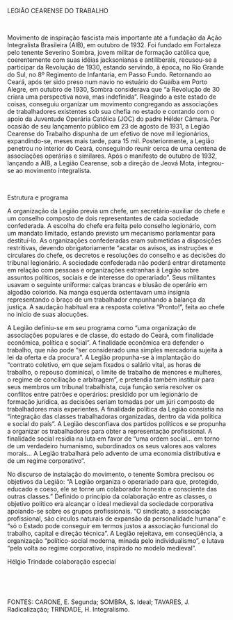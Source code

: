 LEGIÃO CEARENSE DO TRABALHO

 

Movimento de inspiração fascista mais importante até a fundação da Ação
Integralista Brasileira (AIB), em outubro de 1932. Foi fundado em
Fortaleza pelo tenente Severino Sombra, jovem militar de formação
católica que, coerentemente com suas idéias jacksonianas e antiliberais,
recusou-se a participar da Revolução de 1930, estando servindo, à época,
no Rio Grande do Sul, no 8º Regimento de Infantaria, em Passo Fundo.
Retornando ao Ceará, após ter sido preso num navio no estuário do Guaíba
em Porto Alegre, em outubro de 1930, Sombra considerava que “a Revolução
de 30 criara uma perspectiva nova, mas indefinida”. Reagindo a este
estado de coisas, conseguiu organizar um movimento congregando as
associações de trabalhadores existentes sob sua chefia no estado e
contando com o apoio da Juventude Operária Católica (JOC) do padre
Hélder Câmara. Por ocasião de seu lançamento público em 23 de agosto de
1931, a Legião Cearense do Trabalho dispunha de um efetivo de nove mil
legionários, expandindo-se, meses mais tarde, para 15 mil.
Posteriormente, a Legião penetrou no interior do Ceará, conseguindo
reunir cerca de uma centena de associações operárias e similares. Após o
manifesto de outubro de 1932, lançando a AIB, a Legião Cearense, sob a
direção de Jeová Mota, integrou-se ao movimento integralista.

 

Estrutura e programa

A organização da Legião previa um chefe, um secretário-auxiliar do chefe
e um conselho composto de dois representantes de cada sociedade
confederada. A escolha do chefe era feita pelo conselho legionário, com
um mandato limitado, estando previsto um mecanismo parlamentar para
destituí-lo. As organizações confederadas eram submetidas a disposições
restritivas, devendo obrigatoriamente “acatar os avisos, as instruções e
circulares do chefe, os decretos e resoluções do conselho e as decisões
do tribunal legionário. A sociedade confederada não poderá entrar
diretamente em relação com pessoas e organizações estranhas à Legião
sobre assuntos políticos, sociais e de interesse do operariado”. Seus
militantes usavam o seguinte uniforme: calças brancas e blusão de
operário em algodão colorido. Na manga esquerda ostentavam uma insígnia
representando o braço de um trabalhador empunhando a balança da justiça.
A saudação habitual era a resposta coletiva “Pronto!”, feita ao chefe no
início de suas alocuções.

A Legião definiu-se em seu programa como “uma organização de associações
populares e de classe, do estado do Ceará, com finalidade econômica,
política e social”. A finalidade econômica era defender o trabalho, que
não pode “ser considerado uma simples mercadoria sujeita à lei da oferta
e da procura”. A Legião propunha-se à implantação do “contrato coletivo,
em que sejam fixados o salário vital, as horas de trabalho, o repouso
dominical, o limite de trabalho de menores e mulheres, o regime de
conciliação e arbitragem”, e pretendia também instituir para seus
membros um tribunal trabalhista, cuja função seria resolver os conflitos
entre patrões e operários: presidido por um legionário de formação
jurídica, as decisões seriam tomadas por um júri composto de
trabalhadores mais experientes. A finalidade política da Legião
consistia na “integração das classes trabalhadoras organizadas, dentro
da vida política e social do país”. A Legião desconfiava dos partidos
políticos e se propunha a organizar os trabalhadores para obter a
representação profissional. A finalidade social residia na luta em favor
de “uma ordem social... em torno de um verdadeiro humanismo,
subordinados os seus valores aos valores morais… A Legião trabalhará
pelo advento de uma economia distributiva e de um regime corporativo”.

No discurso de instalação do movimento, o tenente Sombra precisou os
objetivos da Legião: “A Legião organiza o operariado para que,
protegido, educado e coeso, ele se torne um colaborador honesto e
consciente das outras classes.” Definido o princípio da colaboração
entre as classes, o objetivo político era alcançar o ideal medieval da
sociedade corporativa apoiando-se sobre os grupos profissionais. “O
sindicato, a associação profissional, são círculos naturais de expansão
da personalidade humana” e “só o Estado pode conseguir em termos justos
a associação funcional do trabalho, capital e direção técnica”. A Legião
rejeitava, em conseqüência, a organização “político-social moderna,
minada pelo individualismo”, e lutava “pela volta ao regime corporativo,
inspirado no modelo medieval”.

Hélgio Trindade colaboração especial

 

 

FONTES: CARONE, E. Segunda; SOMBRA, S. Ideal; TAVARES, J. Radicalização;
TRINDADE, H. Integralismo.

 

